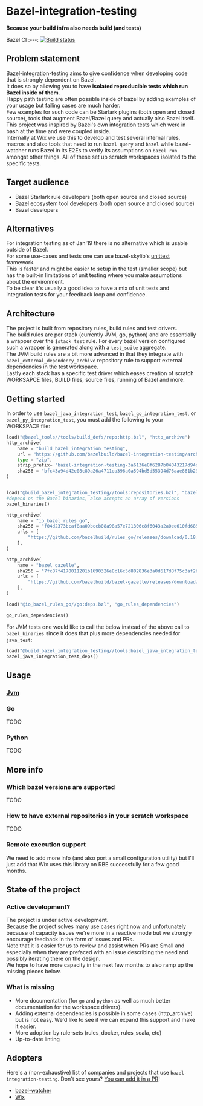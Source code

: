 Bazel-integration-testing
=================================
**Because your build infra also needs build (and tests)**

Bazel CI
:---:
[![Build status](https://badge.buildkite.com/b0041826d71f5484c22145f44b3eac12357f51feb6ba6abb57.svg?branch=master)](https://buildkite.com/bazel/bazel-integration-testing-postsubmit)


## Problem statement  
Bazel-integration-testing aims to give confidence when developing code that is strongly dependent on Bazel.  
It does so by allowing you to have **isolated reproducible tests which run Bazel inside of them**.  
Happy path testing are often possible inside of bazel by adding examples of your usage but failing cases are much harder.      
Few examples for such code can be Starlark plugins (both open and closed source), tools that augment Bazel/Bazel query and actually also Bazel itself.    
This project was inspired by Bazel's own integration tests which were in bash at the time and were coupled inside.    
Internally at Wix we use this to develop and test several internal rules, macros and also tools that need to run `bazel query` and `bazel` while bazel-watcher runs Bazel in its E2Es to verify its assumptions on `bazel run` amongst other things.
All of these set up scratch workspaces isolated to the specific tests.  
## Target audience  
* Bazel Starlark rule developers (both open source and closed source)  
* Bazel ecosystem tool developers (both open source and closed source)   
* Bazel developers  
## Alternatives
For integration testing as of Jan'19 there is no alternative which is usable outside of Bazel.  
For some use-cases and tests one can use bazel-skylib's [unittest](https://github.com/bazelbuild/bazel-skylib/blob/master/lib/unittest.bzl) framework.  
This is faster and might be easier to setup in the test (smaller scope) but has the built-in limitations of unit testing where you make assumptions about the environment.  
To be clear it's usually a good idea to have a mix of unit tests and integration tests for your feedback loop and confidence.
## Architecture  
The project is built from repository rules, build rules and test drivers.  
The build rules are per stack (currently JVM, go, python) and are essentially a wrapper over the `$stack_test` rule. For every bazel version configured such a wrapper is generated along with a `test_suite` aggregate.  
The JVM build rules are a bit more advanced in that they integrate with `bazel_external_dependency_archive` repository rule to support external dependencies in the test workspace.  
Lastly each stack has a specific test driver which eases creation of scratch WORKSAPCE files, BUILD files, source files, running of Bazel and more.                                                                                                                                                                                                 
## Getting started

In order to use `bazel_java_integration_test`, `bazel_go_integration_test`, or `bazel_py_integration_test`,
you must add the following to your WORKSPACE file:

```python
load("@bazel_tools//tools/build_defs/repo:http.bzl", "http_archive")
http_archive(
    name = "build_bazel_integration_testing",
    url = "https://github.com/bazelbuild/bazel-integration-testing/archive/3a6136e8f6287b04043217d94d97ba17edcb7feb.zip",
    type = "zip",
    strip_prefix= "bazel-integration-testing-3a6136e8f6287b04043217d94d97ba17edcb7feb",
    sha256 = "bfc43a94d42e08c89a26a4711ea396a0a594bd5d55394d76aae861b299628dca",
)


load("@build_bazel_integration_testing//tools:repositories.bzl", "bazel_binaries")
#depend on the Bazel binaries, also accepts an array of versions
bazel_binaries()

http_archive(
    name = "io_bazel_rules_go",
    sha256 = "f04d2373bcaf8aa09bccb08a98a57e721306c8f6043a2a0ee610fd6853dcde3d",
    urls = [
        "https://github.com/bazelbuild/rules_go/releases/download/0.18.6/rules_go-0.18.6.tar.gz",
    ],
)

http_archive(
    name = "bazel_gazelle",
    sha256 = "7fc87f4170011201b1690326e8c16c5d802836e3a0d617d8f75c3af2b23180c4",
    urls = [
        "https://github.com/bazelbuild/bazel-gazelle/releases/download/0.18.2/bazel-gazelle-0.18.2.tar.gz",
    ],
)

load("@io_bazel_rules_go//go:deps.bzl", "go_rules_dependencies")

go_rules_dependencies()
```
For JVM tests one would like to call the below instead of the above call to `bazel_binaries` since it does that plus more dependencies needed for `java_test`:
```python
load("@build_bazel_integration_testing//tools:bazel_java_integration_test.bzl", "bazel_java_integration_test_deps")
bazel_java_integration_test_deps()
```

## Usage
### [Jvm](java/README.md)  
### Go
TODO
### Python
TODO

## More info
### Which bazel versions are supported
TODO
### How to have external repositories in your scratch workspace
TODO
### Remote execution support
We need to add more info (and also port a small configuration utility) but I'll just add that Wix uses this library on RBE successfully for a few good months.
## State of the project
### Active development?
The project is under active development.  
Because the project solves many use cases right now and unfortunately because of capacity issues we're more in a reactive mode but we strongly encourage feedback in the form of issues and PRs.  
Note that it is easier for us to review and assist when PRs are Small and especially when they are prefaced with an issue describing the need and possibly iterating there on the design.  
We hope to have more capacity in the next few months to also ramp up the missing pieces below.
### What is missing  
* More documentation (for `go` and `python` as well as much better documentation for the workspace drivers).    
* Adding external dependencies is possible in some cases (http_archive) but is not easy. We'd like to see if we can expand this support and make it easier.
* More adoption by rule-sets (rules_docker, rules_scala, etc)
* Up-to-date linting
## Adopters

Here's a (non-exhaustive) list of companies and projects that use `bazel-integration-testing`. Don't see yours? [You can add it in a PR](https://github.com/bazelbuild/bazel-integration-testing/edit/master/README.md)!

* [bazel-watcher](https://github.com/bazelbuild/bazel-watcher)
* [Wix](https://www.wix.com/)
